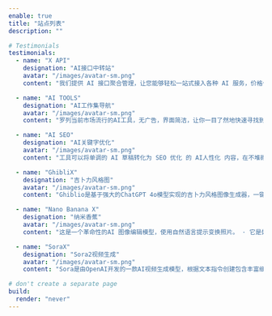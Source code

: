```yaml
---
enable: true
title: "站点列表"
description: ""

# Testimonials
testimonials:
  - name: "X API"
    designation: "AI接口中转站"
    avatar: "/images/avatar-sm.png"
    content: "我们提供 AI 接口聚合管理，让您能够轻松一站式接入各种 AI 服务，价格优惠，不限时间，按量计费，明细可查，每一笔消耗都公开透明。"

  - name: "AI TOOLS"
    designation: "AI工作集导航"
    avatar: "/images/avatar-sm.png"
    content: "罗列当前市场流行的AI工具，无广告，界面简洁，让你一目了然地快速寻找到各大AI平台入口，节省您宝贵的工作时间。"

  - name: "AI SEO"
    designation: "AI关键字优化"
    avatar: "/images/avatar-sm.png"
    content: "工具可以将单调的 AI 草稿转化为 SEO 优化 的 AI人性化 内容，在不堆砌关键词的情况下，打造适合搜索引擎的高质量文章。"

  - name: "GhibliX"
    designation: "吉卜力风格图"
    avatar: "/images/avatar-sm.png"
    content: "Ghiblio是基于强大的ChatGPT 4o模型实现的吉卜力风格图像生成器，一键将文字/图片转化为宫崎骏吉卜力风格插画"

  - name: "Nano Banana X"
    designation: "纳米香蕉"
    avatar: "/images/avatar-sm.png"
    content: "这是一个革命性的AI 图像编辑模型，使用自然语言提示变换照片。 · 它是如何工作的？ 只需上传图像并用自然语言描述您想要的编辑。"

  - name: "SoraX"
    designation: "Sora2视频生成"
    avatar: "/images/avatar-sm.png"
    content: "Sora是由OpenAI开发的一款AI视频生成模型，根据文本指令创建包含丰富细节的动态视频，并可以支持从图片生成视频"

# don't create a separate page
build:
  render: "never"
---
```

